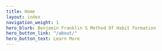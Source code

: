 ```yaml
---
title: Home
layout: index
navigation_weight: 1
hero_blurb: Benjamin Franklin S Method Of Habit Formation
hero_button_link: "/about/"
hero_button_text: Learn More
---
```


